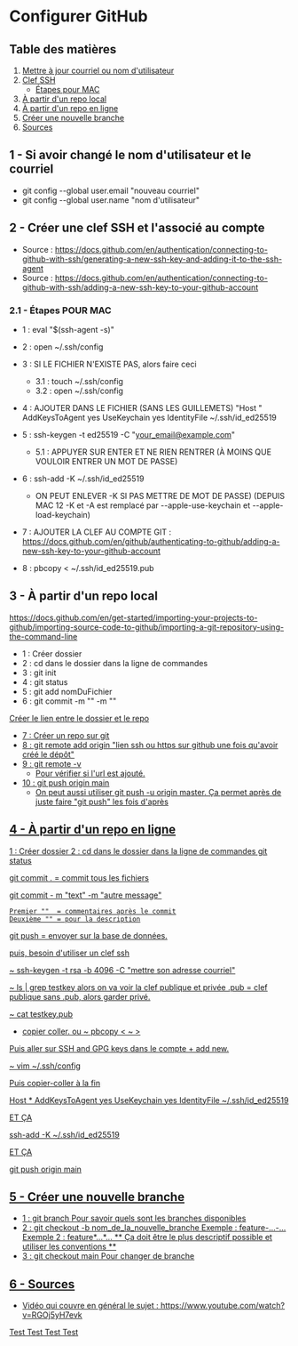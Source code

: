 # Configurer GitHub

## Table des matières

1. [Mettre à jour courriel ou nom d'utilisateur](#Si-avoir-changé-le-nom-d'utilisateur-et-le-courriel)
1. [Clef SSH](#2---créer-une-clef-ssh-et-lassocié-au-compte)
   - [Étapes pour MAC](#21---étapes-pour-mac)
     <!--- Ajouter - pour inclure un niveau inférieur dans la table des matières -->
     <!--- Commentaire https://www.jamestharpe.com/markdown-comments/ -->
1. [À partir d'un repo local](#3---à-partir-dun-repo-local)
1. [À partir d'un repo en ligne](#4---à-partir-dun-repo-en-ligne)
1. [Créer une nouvelle branche](#5---créer-une-nouvelle-branche)
1. [Sources](#5---sources)

## 1 - Si avoir changé le nom d'utilisateur et le courriel

- git config --global user.email "nouveau courriel"
- git config --global user.name "nom d'utilisateur"

## 2 - Créer une clef SSH et l'associé au compte

- Source : https://docs.github.com/en/authentication/connecting-to-github-with-ssh/generating-a-new-ssh-key-and-adding-it-to-the-ssh-agent
- Source : https://docs.github.com/en/authentication/connecting-to-github-with-ssh/adding-a-new-ssh-key-to-your-github-account

### 2.1 - Étapes POUR MAC

- 1 : eval "$(ssh-agent -s)"
- 2 : open ~/.ssh/config
- 3 : SI LE FICHIER N'EXISTE PAS, alors faire ceci
  - 3.1 : touch ~/.ssh/config
  - 3.2 : open ~/.ssh/config
- 4 : AJOUTER DANS LE FICHIER (SANS LES GUILLEMETS)
  "Host \"
  AddKeysToAgent yes
  UseKeychain yes
  IdentityFile ~/.ssh/id_ed25519

- 5 : ssh-keygen -t ed25519 -C "your_email@example.com"
  - 5.1 : APPUYER SUR ENTER ET NE RIEN RENTRER (À MOINS QUE VOULOIR ENTRER UN MOT DE PASSE)
- 6 : ssh-add -K ~/.ssh/id_ed25519
  - ON PEUT ENLEVER -K SI PAS METTRE DE MOT DE PASSE) (DEPUIS MAC 12 -K et -A est remplacé par --apple-use-keychain et --apple-load-keychain)
- 7 : AJOUTER LA CLEF AU COMPTE GIT : https://docs.github.com/en/github/authenticating-to-github/adding-a-new-ssh-key-to-your-github-account
- 8 : pbcopy < ~/.ssh/id_ed25519.pub

## 3 - À partir d'un repo local

https://docs.github.com/en/get-started/importing-your-projects-to-github/importing-source-code-to-github/importing-a-git-repository-using-the-command-line

- 1 : Créer dossier
- 2 : cd dans le dossier dans la ligne de commandes
- 3 : git init
- 4 : git status
- 5 : git add nomDuFichier
- 6 : git commit -m "" -m ""

<u> Créer le lien entre le dossier et le repo <u>

- 7 : Créer un repo sur git
- 8 : git remote add origin "lien ssh ou https sur github une fois qu'avoir créé le dépôt"
- 9 : git remote -v
  - Pour vérifier si l'url est ajouté.
- 10 : git push origin main
  - On peut aussi utiliser git push -u origin master. Ça permet après de juste faire "git push" les fois d'après

## 4 - À partir d'un repo en ligne

1 : Créer dossier
2 : cd dans le dossier dans la ligne de commandes
git status

git commit . = commit tous les fichiers

git commit - m "text" -m "autre message"

    Premier ""  = commentaires après le commit
    Deuxième "" = pour la description

git push = envoyer sur la base de données.

puis, besoin d'utiliser un clef ssh

~ ssh-keygen -t rsa -b 4096 -C "mettre son adresse courriel"

~ ls | grep testkey
alors on va voir la clef publique et privée
.pub = clef publique
sans .pub, alors garder privé.

~ cat testkey.pub

- copier coller. ou ~ pbcopy < ~ >

Puis aller sur SSH and GPG keys dans le compte + add new.

~ vim ~/.ssh/config

Puis copier-coller à la fin

Host \*
AddKeysToAgent yes
UseKeychain yes
IdentityFile ~/.ssh/id_ed25519

ET ÇA

ssh-add -K ~/.ssh/id_ed25519

ET ÇA

git push origin main

## 5 - Créer une nouvelle branche

- 1 : git branch
  Pour savoir quels sont les branches disponibles
- 2 : git checkout -b nom_de_la_nouvelle_branche
  Exemple : feature-...-...
  Exemple 2 : feature*...*...
  ** Ça doit être le plus descriptif possible et utiliser les conventions **
- 3 : git checkout main
  Pour changer de branche

## 6 - Sources

- Vidéo qui couvre en général le sujet : https://www.youtube.com/watch?v=RGOj5yH7evk


Test Test Test Test
